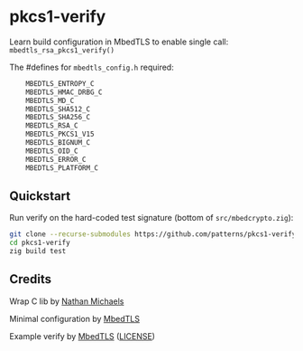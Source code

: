 # pkcs1-verify
Learn build configuration in MbedTLS to enable single call: `mbedtls_rsa_pkcs1_verify()`


The #defines for `mbedtls_config.h` required:
```c
    MBEDTLS_ENTROPY_C
    MBEDTLS_HMAC_DRBG_C
    MBEDTLS_MD_C
    MBEDTLS_SHA512_C
    MBEDTLS_SHA256_C
    MBEDTLS_RSA_C
    MBEDTLS_PKCS1_V15
    MBEDTLS_BIGNUM_C
    MBEDTLS_OID_C
    MBEDTLS_ERROR_C
    MBEDTLS_PLATFORM_C
```

## Quickstart
Run verify on the hard-coded test signature (bottom of `src/mbedcrypto.zig`):
```sh
git clone --recurse-submodules https://github.com/patterns/pkcs1-verify
cd pkcs1-verify
zig build test
```


## Credits

Wrap C lib
 by [Nathan Michaels](https://nmichaels.org/zig/wrap-sodium.html)

Minimal configuration
 by [MbedTLS](https://mbed-tls.readthedocs.io/en/latest/kb/how-to/using-loose-modules-without-the-full-library/)

Example verify
 by [MbedTLS](https://github.com/Mbed-TLS/mbedtls/blob/development/programs/pkey/rsa_verify.c) ([LICENSE](https://github.com/Mbed-TLS/mbedtls/blob/development/LICENSE))


